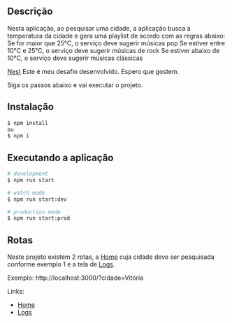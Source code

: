 
## Descrição

Nesta aplicação, ao pesquisar uma cidade, a aplicação busca a temperatura da cidade e gera uma playlist de acordo com as regras abaixo:
  Se for maior que 25°C, o serviço deve sugerir músicas pop
  Se estiver entre 10°C e 25°C, o serviço deve sugerir músicas de rock
  Se estiver abaixo de 10°C, o serviço deve sugerir músicas clássicas

[Nest](https://github.com/DevHoffman/desafio-backend-nv2) 
Este é meu desafio desenvolvido. Espero que gostem.

Siga os passos abaixo e vai executar o projeto.

## Instalação

```bash
$ npm install
ou 
$ npm i
```

## Executando a aplicação

```bash
# development
$ npm run start

# watch mode
$ npm run start:dev

# production mode
$ npm run start:prod
```

## Rotas

Neste projeto existem 2 rotas, a [Home](http://localhost:3000/) cuja cidade deve ser pesquisada conforme exemplo 1 e a tela de [Logs](http://localhost:3000/logs).

Exemplo: http://localhost:3000/?cidade=Vitória

Links:
- [Home](http://localhost:3000/)
- [Logs](http://localhost:3000/logs)